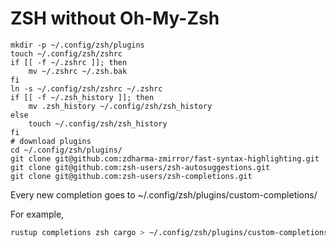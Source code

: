 # ZSH without Oh-My-Zsh

```
mkdir -p ~/.config/zsh/plugins
touch ~/.config/zsh/zshrc
if [[ -f ~/.zshrc ]]; then
    mv ~/.zshrc ~/.zsh.bak
fi
ln -s ~/.config/zsh/zshrc ~/.zshrc
if [[ -f ~/.zsh_history ]]; then
    mv .zsh_history ~/.config/zsh/zsh_history
else
    touch ~/.config/zsh/zsh_history
fi
# download plugins
cd ~/.config/zsh/plugins/
git clone git@github.com:zdharma-zmirror/fast-syntax-highlighting.git
git clone git@github.com:zsh-users/zsh-autosuggestions.git
git clone git@github.com:zsh-users/zsh-completions.git
```

Every new completion goes to ~/.config/zsh/plugins/custom-completions/

For example,

```bash
rustup completions zsh cargo > ~/.config/zsh/plugins/custom-completions/_cargo
```

